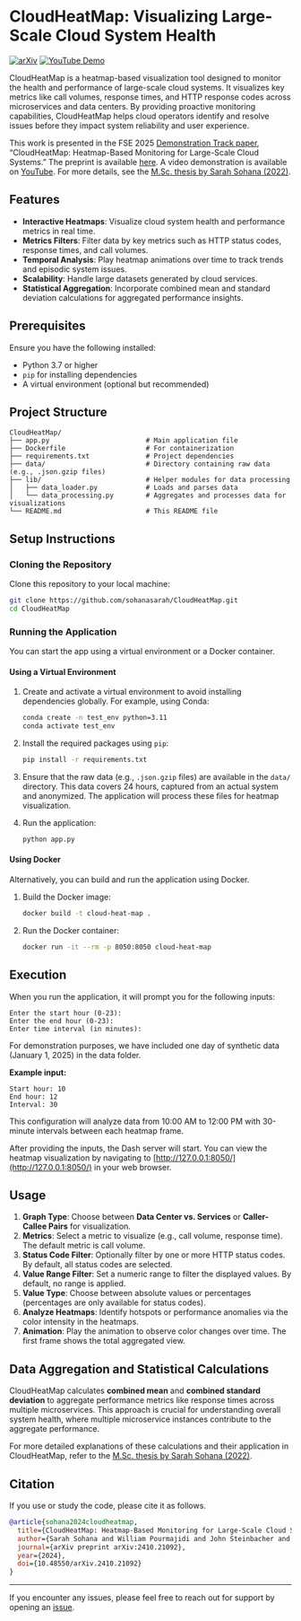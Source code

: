 # CloudHeatMap: Visualizing Large-Scale Cloud System Health
[![arXiv](https://img.shields.io/badge/arXiv-2410.21092-b31b1b.svg)](https://arxiv.org/abs/2410.21092)
[![YouTube Demo](https://img.shields.io/badge/YouTube-Demo-red?logo=youtube&logoColor=white)](https://www.youtube.com/watch?v=IhczNjFuEIM)


CloudHeatMap is a heatmap-based visualization tool designed to monitor the health and performance of large-scale cloud systems. It visualizes key metrics like call volumes, response times, and HTTP response codes across microservices and data centers. By providing proactive monitoring capabilities, CloudHeatMap helps cloud operators identify and resolve issues before they impact system reliability and user experience.

This work is presented in the FSE 2025 [Demonstration Track paper](https://conf.researchr.org/details/fse-2025/fse-2025-demonstrations/15/CloudHeatMap-Heatmap-Based-Monitoring-for-Large-Scale-Cloud-Systems), “CloudHeatMap: Heatmap-Based Monitoring for Large-Scale Cloud Systems.”
The preprint is available [here](https://arxiv.org/abs/2410.21092).
A video demonstration is available on [YouTube](https://www.youtube.com/watch?v=IhczNjFuEIM).
For more details, see the [M.Sc. thesis by Sarah Sohana (2022)](https://rshare.library.torontomu.ca/articles/thesis/Heatmap_Visualization_for_Monitoring_Health_of_a_Large-scale_Cloud_System/26052514?file=47103691).

## Features

- **Interactive Heatmaps**: Visualize cloud system health and performance metrics in real time.
- **Metrics Filters**: Filter data by key metrics such as HTTP status codes, response times, and call volumes.
- **Temporal Analysis**: Play heatmap animations over time to track trends and episodic system issues.
- **Scalability**: Handle large datasets generated by cloud services.
- **Statistical Aggregation**: Incorporate combined mean and standard deviation calculations for aggregated performance insights.

## Prerequisites

Ensure you have the following installed:

- Python 3.7 or higher
- `pip` for installing dependencies
- A virtual environment (optional but recommended)

## Project Structure

```
CloudHeatMap/
├── app.py                        # Main application file
├── Dockerfile                    # For containerization
├── requirements.txt              # Project dependencies
├── data/                         # Directory containing raw data (e.g., .json.gzip files)
├── lib/                          # Helper modules for data processing
│   ├── data_loader.py            # Loads and parses data
│   └── data_processing.py        # Aggregates and processes data for visualizations
└── README.md                     # This README file
```

## Setup Instructions

### Cloning the Repository

Clone this repository to your local machine:

   ```bash
   git clone https://github.com/sohanasarah/CloudHeatMap.git
   cd CloudHeatMap
   ```

### Running the Application

You can start the app using a virtual environment or a Docker container.

#### Using a Virtual Environment

1. Create and activate a virtual environment to avoid installing dependencies globally. For example, using Conda:

   ```bash
   conda create -n test_env python=3.11
   conda activate test_env
   ```

2. Install the required packages using `pip`:

   ```bash
   pip install -r requirements.txt
   ```

3. Ensure that the raw data (e.g., `.json.gzip` files) are available in the `data/` directory. This data covers 24 hours, captured from an actual system and anonymized. The application will process these files for heatmap visualization.

4. Run the application:

   ```bash
   python app.py
   ```

#### Using Docker

Alternatively, you can build and run the application using Docker.

1. Build the Docker image:

   ```bash
   docker build -t cloud-heat-map .
   ```

2. Run the Docker container:

   ```bash
   docker run -it --rm -p 8050:8050 cloud-heat-map
   ```

## Execution

When you run the application, it will prompt you for the following inputs:

```plaintext
Enter the start hour (0-23):
Enter the end hour (0-23):
Enter time interval (in minutes):
```
For demonstration purposes, we have included one day of synthetic data (January 1, 2025) in the data folder.

**Example input:**

```plaintext
Start hour: 10
End hour: 12
Interval: 30
```

This configuration will analyze data from 10:00 AM to 12:00 PM with 30-minute intervals between each heatmap frame. 

After providing the inputs, the Dash server will start. You can view the heatmap visualization by navigating to [http://127.0.0.1:8050/](http://127.0.0.1:8050/) in your web browser.

## Usage

1. **Graph Type**: Choose between **Data Center vs. Services** or **Caller-Callee Pairs** for visualization.
2. **Metrics**: Select a metric to visualize (e.g., call volume, response time). The default metric is call volume.
3. **Status Code Filter**: Optionally filter by one or more HTTP status codes. By default, all status codes are selected.
4. **Value Range Filter**: Set a numeric range to filter the displayed values. By default, no range is applied.
5. **Value Type**: Choose between absolute values or percentages (percentages are only available for status codes).
6. **Analyze Heatmaps**: Identify hotspots or performance anomalies via the color intensity in the heatmaps.
7. **Animation**: Play the animation to observe color changes over time. The first frame shows the total aggregated view.

## Data Aggregation and Statistical Calculations

CloudHeatMap calculates **combined mean** and **combined standard deviation** to aggregate performance metrics like response times across multiple microservices. This approach is crucial for understanding overall system health, where multiple microservice instances contribute to the aggregate performance.

For more detailed explanations of these calculations and their application in CloudHeatMap, refer to the [M.Sc. thesis by Sarah Sohana (2022)](https://rshare.library.torontomu.ca/articles/thesis/Heatmap_Visualization_for_Monitoring_Health_of_a_Large-scale_Cloud_System/26052514?file=47103691).

## Citation

If you use or study the code, please cite it as follows.

```bibtex
@article{sohana2024cloudheatmap,
  title={CloudHeatMap: Heatmap-Based Monitoring for Large-Scale Cloud Systems},
  author={Sarah Sohana and William Pourmajidi and John Steinbacher and Andriy Miranskyy},
  journal={arXiv preprint arXiv:2410.21092},
  year={2024},
  doi={10.48550/arXiv.2410.21092}
}
```

---

If you encounter any issues, please feel free to reach out for support by opening an [issue](https://github.com/sohanasarah/CloudHeatMap/issues).
